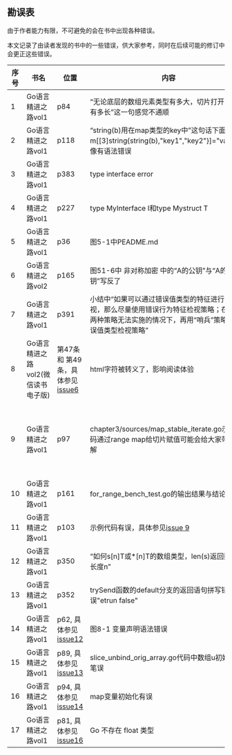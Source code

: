 ## 勘误表

由于作者能力有限，不可避免的会在书中出现各种错误。

本文记录了由读者发现的书中的一些错误，供大家参考，同时在后续可能的修订中会更正这些错误。

|  序号   | 书名  |   位置 | 内容 | 提交者 | 错误类型 | 说明 |
|  ----  | ----  | ----  | ----  | --- | ----  | ----  |
| 1  | Go语言精进之路vol1 | p84 | “无论底层的数组元素类型有多大，切片打开的窗口有多长”这一句感觉不通顺 | chenwenbo1988@outlook.com  | 表达不清 | 改为“无论底层的数组元素是什么类型，切片打开的窗口有多大” |
| 2  | Go语言精进之路vol1 | p118 | “string(b)用在map类型的key中”这句话下面的代码m[[3]string{string(b),"key1","key2"}]="value"好像有语法错误| chenwenbo1988@outlook.com  | 语法错误 | m[[3]string{string(b),"key1","key2"}]="value" 应该删除 |
| 3  | Go语言精进之路vol1 | p383 | type interface error | 大鹏(github.com/Degfy)  | 语法错误 | 应改为 type error interface  |
| 4  | Go语言精进之路vol1 | p227 | type MyInterface I和type Mystruct T | 1264644959@qq.com  | 语法错误 | 应改为 type MyInterface= I和type Mystruct = T  |
| 5  | Go语言精进之路vol1 | p36 | 图5-1中PEADME.md | Yao-Shang Tseng(https://github.com/yakushou730) | typo | 应改为 README.md  |
| 6  | Go语言精进之路vol2 | p165 | 图51-6中 非对称加密 中的“A的公钥”与“A的私钥”写反了 | 1264644959@qq.com | typo | 应将这两者调换一下  |
| 7  | Go语言精进之路vol1 | p391 | 小结中“如果可以通过错误值类型的特征进行错误检视，那么尽量使用错误行为特征检视策略；在上述两种策略无法实施的情况下，再用“哨兵”策略和错误值类型检视策略” | AVOlili(https://github.com/AVOlili) | 表达不清| 应改为：“如果可以通过错误行为特征进行错误检视，那么尽量使用错误行为特征检视策略；在上述两种策略无法实施的情况下，再用“哨兵”策略和错误值类型检视策略；”  |
| 8  | Go语言精进之路vol2(微信读书电子版) | 第47条 和 第49条，具体参见[issue6](https://github.com/bigwhite/GoProgrammingFromBeginnerToMaster/issues/6) | html字符被转义了，影响阅读体验 | AVOlili(https://github.com/AVOlili) | 编辑错误 | 等待微信读书渠道编辑去掉转义，恢复html字符原貌 |
| 9  | Go语言精进之路vol1 | p97 | chapter3/sources/map_stable_iterate.go示例代码通过range map给切片赋值可能会给大家带去误解| feng zhao (ifenng2020@gmail.com) | 表达不清| 这个例子中用切片保存是第一次map迭代的元素order。我的原意并非一定是按照1, 2, 3的顺序保存，只是要保证后续的iterate order都与第一次相同即可。只是在我的机器上第一次iterate的order恰好是 1,2,3的顺序。不过这个例子的确会给大家带去困惑。后续如果再版，会在这处做出说明 | 
| 10  | Go语言精进之路vol1 | p161 | for_range_bench_test.go的输出结果与结论有悖 | 324127863(324127863@qq.com) | 内容错误 | for range数组性能好的原因与Go编译器根据数组元素大小进行的优化有关。可以参考一下[这篇文章](https://tonybai.com/2022/03/19/for-range-vs-classic-for-loop-when-iterating-large-array)  |
| 11  | Go语言精进之路vol1 | p103 | 示例代码有误，具体参见[issue 9](https://github.com/bigwhite/GoProgrammingFromBeginnerToMaster/issues/9) | liansyyy(https://github.com/liansyyy) | typo | 应改为 p := &m[key] |
| 12  | Go语言精进之路vol1 | p350 | “如何s[n]T或\*[n]T的数组类型，len(s)返回数组的长度n” | bin4tre(bin4re@foxmail.com) | typo | 应将“如何”改为 “如果” |
| 13  | Go语言精进之路vol1 | p352 | trySend函数的default分支的返回语句拼写错误"etrun false" | bin4tre(bin4re@foxmail.com) | typo | 应改为 “return false” |
| 14  | Go语言精进之路vol1 | p62, 具体参见[issue12](https://github.com/bigwhite/GoProgrammingFromBeginnerToMaster/issues/12) | 图8-1 变量声明语法错误 | https://github.com/jackbai233 | 内容错误 | 图中a :=(int32)17应改为a := int32(17) 另一个var a = (int32)17应改为 var a = int32(17) |
| 15  | Go语言精进之路vol1 | p89, 具体参见[issue13](https://github.com/bigwhite/GoProgrammingFromBeginnerToMaster/issues/13) | slice_unbind_orig_array.go代码中数组u初始化有笔误 | https://github.com/jackbai233 | typo | 书中代码u := []int{11, 12, 13, 14, 15} 应该为u := [...]int{11, 12, 13, 14, 15}|
| 16  | Go语言精进之路vol1 | p94, 具体参见[issue14](https://github.com/bigwhite/GoProgrammingFromBeginnerToMaster/issues/14) | map变量初始化有误 | https://github.com/jackbai233 | typo | m := map[string]int应该为m := map[string]int{}|
| 17  | Go语言精进之路vol1 | p81, 具体参见[issue16](https://github.com/bigwhite/GoProgrammingFromBeginnerToMaster/issues/16) | Go 不存在 float 类型 | https://github.com/XQ-Gang | typo | fnumbers := [...]float{}应改为fnumbers := [...]float64{}，上面的注释中代码亦是|
